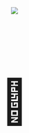 <body>
<div align=center>
<img src="https://capsule-render.vercel.app/api?type=waving&color=2AC1BC" />
<h1 align=center style="font-size: 100px;">🦉</h1>
</div>
<body>
